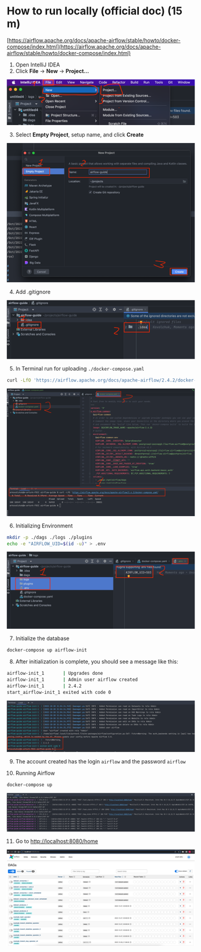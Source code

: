 # How to run locally (official doc) (15 m)

[https://airflow.apache.org/docs/apache-airflow/stable/howto/docker-compose/index.html](https://airflow.apache.org/docs/apache-airflow/stable/howto/docker-compose/index.html)

1. Open IntelliJ IDEA
2. Click **File** → **New** → **Project…**

![Untitled](docs/Untitled.png)

3. Select **Empty Project**, setup name, and click **Create**

![Untitled](docs/Untitled%201.png)

4. Add .gitignore

![Untitled](docs/Untitled%202.png)

5. In Terminal run for uploading `./docker-compose.yaml`

```bash
curl -LfO 'https://airflow.apache.org/docs/apache-airflow/2.4.2/docker-compose.yaml'
```

![Untitled](docs/Untitled%203.png)

6. Initializing Environment

```bash
mkdir -p ./dags ./logs ./plugins
echo -e "AIRFLOW_UID=$(id -u)" > .env
```

![Untitled](docs/Untitled%204.png)

7. Initialize the database

```bash
docker-compose up airflow-init
```

8. After initialization is complete, you should see a message like this:

```bash
airflow-init_1       | Upgrades done
airflow-init_1       | Admin user airflow created
airflow-init_1       | 2.4.2
start_airflow-init_1 exited with code 0
```

![Untitled](docs/Untitled%205.png)

9. The account created has the login `airflow` and the password `airflow`


10. Running Airflow

```bash
docker-compose up
```

![Untitled](docs/Untitled%206.png)

11. Go to [http://localhost:8080/home](http://localhost:8080/home)

![Untitled](docs/Untitled%207.png)
